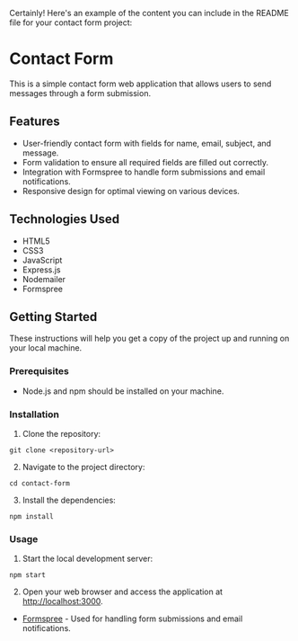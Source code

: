 Certainly! Here's an example of the content you can include in the README file for your contact form project:

# Contact Form

This is a simple contact form web application that allows users to send messages through a form submission.

## Features

- User-friendly contact form with fields for name, email, subject, and message.
- Form validation to ensure all required fields are filled out correctly.
- Integration with Formspree to handle form submissions and email notifications.
- Responsive design for optimal viewing on various devices.

## Technologies Used

- HTML5
- CSS3
- JavaScript
- Express.js
- Nodemailer
- Formspree

## Getting Started

These instructions will help you get a copy of the project up and running on your local machine.

### Prerequisites

- Node.js and npm should be installed on your machine.

### Installation

1. Clone the repository:

```
git clone <repository-url>
```

2. Navigate to the project directory:

```
cd contact-form
```

3. Install the dependencies:

```
npm install
```

### Usage

1. Start the local development server:

```
npm start
```

2. Open your web browser and access the application at [http://localhost:3000](http://localhost:3000).

- [Formspree](https://formspree.io/) - Used for handling form submissions and email notifications.

